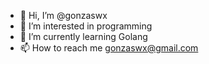 - 👋 Hi, I’m @gonzaswx
- 👀 I’m interested in programming
- 🌱 I’m currently learning Golang
- 📫 How to reach me gonzaswx@gmail.com

<!---
gonzaswx/gonzaswx is a ✨ special ✨ repository because its `README.md` (this file) appears on your GitHub profile.
You can click the Preview link to take a look at your changes.
--->
